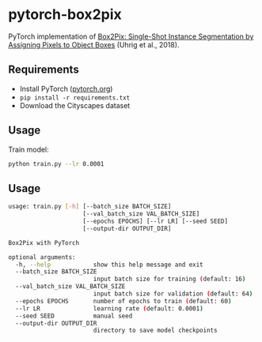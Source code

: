 # pytorch-box2pix

PyTorch implementation of [Box2Pix: Single-Shot Instance Segmentation by Assigning Pixels to Object Boxes](https://lmb.informatik.uni-freiburg.de/Publications/2018/UB18) (Uhrig et al., 2018).

## Requirements

- Install PyTorch ([pytorch.org](http://pytorch.org))
- `pip install -r requirements.txt`
- Download the Cityscapes dataset

## Usage

Train model:

```bash
python train.py --lr 0.0001
```

## Usage

```bash
usage: train.py [-h] [--batch_size BATCH_SIZE]
                     [--val_batch_size VAL_BATCH_SIZE]
                     [--epochs EPOCHS] [--lr LR] [--seed SEED]
                     [--output-dir OUTPUT_DIR]

Box2Pix with PyTorch

optional arguments:
  -h, --help            show this help message and exit
  --batch_size BATCH_SIZE
                        input batch size for training (default: 16)
  --val_batch_size VAL_BATCH_SIZE
                        input batch size for validation (default: 64)
  --epochs EPOCHS       number of epochs to train (default: 60)
  --lr LR               learning rate (default: 0.0001)
  --seed SEED           manual seed
  --output-dir OUTPUT_DIR
                        directory to save model checkpoints
```
